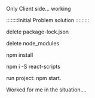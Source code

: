 
Only Client side... working 

::::::::Initial Problem solution :::::::::

delete package-lock.json

delete node_modules

npm install 

npm i -S react-scripts

run project: npm start.

Worked for me in the situation....
